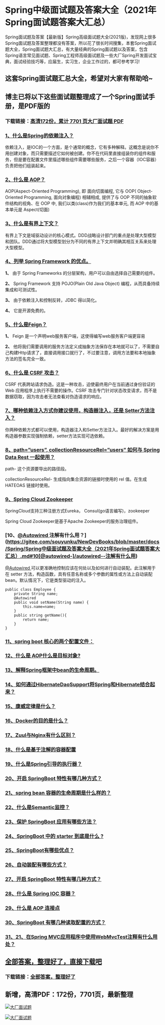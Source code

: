# Spring中级面试题及答案大全（2021年Spring面试题答案大汇总）

Spring面试题及答案【最新版】Spring高级面试题大全(2021版)，发现网上很多Spring面试题及答案整理都没有答案，所以花了很长时间搜集，本套Spring面试题大全，Spring面试题大汇总，有大量经典的Spring面试题以及答案，包含Spring语言常见面试题、Spring工程师高级面试题及一些大厂Spring开发面试宝典，面试经验技巧等，应届生，实习生，企业工作过的，都可参考学习!

## 这套Spring面试题汇总大全，希望对大家有帮助哈~ 

## 博主已将以下这些面试题整理成了一个Spring面试手册，是PDF版的

### 下载链接：[高清172份，累计 7701 页大厂面试题  PDF](https://gitee.com/souyunku/NewDevBooks/blob/master/docs/index.md)


### [1、什么是Spring的依赖注入？](https://gitee.com/souyunku/NewDevBooks/blob/master/docs/Spring/Spring中级面试题及答案大全（2021年Spring面试题答案大汇总）.md#1什么是spring的依赖注入)  


依赖注入，是IOC的一个方面，是个通常的概念，它有多种解释。这概念是说你不用创建对象，而只需要描述它如何被创建。你不在代码里直接组装你的组件和服务，但是要在配置文件里描述哪些组件需要哪些服务，之后一个容器（IOC容器）负责把他们组装起来。


### [2、什么是 AOP？](https://gitee.com/souyunku/NewDevBooks/blob/master/docs/Spring/Spring中级面试题及答案大全（2021年Spring面试题答案大汇总）.md#2什么是-aop)  


AOP(Aspect-Oriented Programming), 即 面向切面编程, 它与 OOP( Object-Oriented Programming, 面向对象编程) 相辅相成, 提供了与 OOP 不同的抽象软件结构的视角、在 OOP 中, 我们以类(class)作为我们的基本单元, 而 AOP 中的基本单元是 Aspect(切面)


### [3、什么是有界上下文？](https://gitee.com/souyunku/NewDevBooks/blob/master/docs/Spring/Spring中级面试题及答案大全（2021年Spring面试题答案大汇总）.md#3什么是有界上下文)  


有界上下文是域驱动设计的核心模式。DDD战略设计部门的重点是处理大型模型和团队。DDD通过将大型模型划分为不同的有界上下文并明确其相互关系来处理大型模型。


### [4、列举 Spring Framework 的优点。](https://gitee.com/souyunku/NewDevBooks/blob/master/docs/Spring/Spring中级面试题及答案大全（2021年Spring面试题答案大汇总）.md#4列举-spring-framework-的优点。)  


**1、** 由于 Spring Frameworks 的分层架构，用户可以自由选择自己需要的组件。

**2、** Spring Framework 支持 POJO(Plain Old Java Object) 编程，从而具备持续集成和可测试性。

**3、** 由于依赖注入和控制反转，JDBC 得以简化。

**4、** 它是开源免费的。


### [5、什么是Feign？](https://gitee.com/souyunku/NewDevBooks/blob/master/docs/Spring/Spring中级面试题及答案大全（2021年Spring面试题答案大汇总）.md#5什么是feign)  


**1、** Feign 是一个声明web服务客户端，这使得编写web服务客户端更容易

**2、** 他将我们需要调用的服务方法定义成抽象方法保存在本地就可以了，不需要自己构建Http请求了，直接调用接口就行了，不过要注意，调用方法要和本地抽象方法的签名完全一致。


### [6、什么是 CSRF 攻击？](https://gitee.com/souyunku/NewDevBooks/blob/master/docs/Spring/Spring中级面试题及答案大全（2021年Spring面试题答案大汇总）.md#6什么是-csrf-攻击)  


CSRF 代表跨站请求伪造。这是一种攻击，迫使最终用户在当前通过身份验证的Web 应用程序上执行不需要的操作。CSRF 攻击专门针对状态改变请求，而不是数据窃取，因为攻击者无法查看对伪造请求的响应。


### [7、哪种依赖注入方式你建议使用，构造器注入，还是 Setter方法注入？](https://gitee.com/souyunku/NewDevBooks/blob/master/docs/Spring/Spring中级面试题及答案大全（2021年Spring面试题答案大汇总）.md#7哪种依赖注入方式你建议使用构造器注入还是-setter方法注入)  


你两种依赖方式都可以使用，构造器注入和Setter方法注入。最好的解决方案是用构造器参数实现强制依赖，setter方法实现可选依赖。


### [8、path=”users”, collectionResourceRel=”users” 如何与 Spring Data Rest 一起使用？](https://gitee.com/souyunku/NewDevBooks/blob/master/docs/Spring/Spring中级面试题及答案大全（2021年Spring面试题答案大汇总）.md#8path=users,-collectionresourcerel=users-如何与-spring-data-rest-一起使用)  


path- 这个资源要导出的路径段。

collectionResourceRel- 生成指向集合资源的链接时使用的 rel 值。在生成 HATEOAS 链接时使用。


### [9、Spring Cloud Zookeeper](https://gitee.com/souyunku/NewDevBooks/blob/master/docs/Spring/Spring中级面试题及答案大全（2021年Spring面试题答案大汇总）.md#9spring-cloud-zookeeper)  


SpringCloud支持三种注册方式Eureka， Consul(go语言编写)，zookeeper

Spring Cloud Zookeeper是基于Apache Zookeeper的服务治理组件。


### [10、[@Autowired ](/Autowired ) 注解有什么用？](https://gitee.com/souyunku/NewDevBooks/blob/master/docs/Spring/Spring中级面试题及答案大全（2021年Spring面试题答案大汇总）.md#10[@autowired-]/autowired--注解有什么用)  


[@Autowired ](/Autowired ) 可以更准确地控制应该在何处以及如何进行自动装配。此注解用于在 setter 方法，构造函数，具有任意名称或多个参数的属性或方法上自动装配 bean。默认情况下，它是类型驱动的注入。

```
public class Employee {
    private String name;
    @Autowired
    public void setName(String name) {
        this.name=name;
    }
    public string getName(){
        return name;
    }
}
```


### [11、spring boot 核心的两个配置文件：](https://gitee.com/souyunku/NewDevBooks/blob/master/docs/Spring/Spring中级面试题及答案大全（2021年Spring面试题答案大汇总）.md#11spring-boot-核心的两个配置文件：)  

### [12、什么是 AOP什么是目标对象?](https://gitee.com/souyunku/NewDevBooks/blob/master/docs/Spring/Spring中级面试题及答案大全（2021年Spring面试题答案大汇总）.md#12什么是-aop什么是目标对象)  

### [13、解释Spring框架中bean的生命周期。](https://gitee.com/souyunku/NewDevBooks/blob/master/docs/Spring/Spring中级面试题及答案大全（2021年Spring面试题答案大汇总）.md#13解释spring框架中bean的生命周期。)  

### [14、如何通过HibernateDaoSupport将Spring和Hibernate结合起来？](https://gitee.com/souyunku/NewDevBooks/blob/master/docs/Spring/Spring中级面试题及答案大全（2021年Spring面试题答案大汇总）.md#14如何通过hibernatedaosupport将spring和hibernate结合起来)  

### [15、康威定律是什么？](https://gitee.com/souyunku/NewDevBooks/blob/master/docs/Spring/Spring中级面试题及答案大全（2021年Spring面试题答案大汇总）.md#15康威定律是什么)  

### [16、Docker的目的是什么？](https://gitee.com/souyunku/NewDevBooks/blob/master/docs/Spring/Spring中级面试题及答案大全（2021年Spring面试题答案大汇总）.md#16docker的目的是什么)  

### [17、Zuul与Nginx有什么区别？](https://gitee.com/souyunku/NewDevBooks/blob/master/docs/Spring/Spring中级面试题及答案大全（2021年Spring面试题答案大汇总）.md#17zuul与nginx有什么区别)  

### [18、什么是基于注解的容器配置](https://gitee.com/souyunku/NewDevBooks/blob/master/docs/Spring/Spring中级面试题及答案大全（2021年Spring面试题答案大汇总）.md#18什么是基于注解的容器配置)  

### [19、什么是Spring引导的执行器？](https://gitee.com/souyunku/NewDevBooks/blob/master/docs/Spring/Spring中级面试题及答案大全（2021年Spring面试题答案大汇总）.md#19什么是spring引导的执行器)  

### [20、开启 SpringBoot 特性有哪几种方式？](https://gitee.com/souyunku/NewDevBooks/blob/master/docs/Spring/Spring中级面试题及答案大全（2021年Spring面试题答案大汇总）.md#20开启-springboot-特性有哪几种方式)  

### [21、spring bean 容器的生命周期是什么样的？](https://gitee.com/souyunku/NewDevBooks/blob/master/docs/Spring/Spring中级面试题及答案大全（2021年Spring面试题答案大汇总）.md#21spring-bean-容器的生命周期是什么样的)  

### [22、什么是Semantic监控？](https://gitee.com/souyunku/NewDevBooks/blob/master/docs/Spring/Spring中级面试题及答案大全（2021年Spring面试题答案大汇总）.md#22什么是semantic监控)  

### [23、保护 SpringBoot 应用有哪些方法？](https://gitee.com/souyunku/NewDevBooks/blob/master/docs/Spring/Spring中级面试题及答案大全（2021年Spring面试题答案大汇总）.md#23保护-springboot-应用有哪些方法)  

### [24、SpringBoot 中的 starter 到底是什么 ?](https://gitee.com/souyunku/NewDevBooks/blob/master/docs/Spring/Spring中级面试题及答案大全（2021年Spring面试题答案大汇总）.md#24springboot-中的-starter-到底是什么-)  

### [25、SpringBoot有哪些优点？](https://gitee.com/souyunku/NewDevBooks/blob/master/docs/Spring/Spring中级面试题及答案大全（2021年Spring面试题答案大汇总）.md#25springboot有哪些优点)  

### [26、自动装配有哪些方式？](https://gitee.com/souyunku/NewDevBooks/blob/master/docs/Spring/Spring中级面试题及答案大全（2021年Spring面试题答案大汇总）.md#26自动装配有哪些方式)  

### [27、开启 SpringBoot 特性有哪几种方式？](https://gitee.com/souyunku/NewDevBooks/blob/master/docs/Spring/Spring中级面试题及答案大全（2021年Spring面试题答案大汇总）.md#27开启-springboot-特性有哪几种方式)  

### [28、什么是 Spring IOC 容器？](https://gitee.com/souyunku/NewDevBooks/blob/master/docs/Spring/Spring中级面试题及答案大全（2021年Spring面试题答案大汇总）.md#28什么是-spring-ioc-容器)  

### [29、什么是 AOP 连接点](https://gitee.com/souyunku/NewDevBooks/blob/master/docs/Spring/Spring中级面试题及答案大全（2021年Spring面试题答案大汇总）.md#29什么是-aop-连接点)  

### [30、SpringBoot 有哪几种读取配置的方式？](https://gitee.com/souyunku/NewDevBooks/blob/master/docs/Spring/Spring中级面试题及答案大全（2021年Spring面试题答案大汇总）.md#30springboot-有哪几种读取配置的方式)  

### [31、21、在Spring MVC应用程序中使用WebMvcTest注释有什么用处？](https://gitee.com/souyunku/NewDevBooks/blob/master/docs/Spring/Spring中级面试题及答案大全（2021年Spring面试题答案大汇总）.md#3121在spring-mvc应用程序中使用webmvctest注释有什么用处)  





## [全部答案，整理好了，直接下载吧](https://gitee.com/souyunku/DevBooks/blob/master/docs/daan.md)

### 下载链接：[全部答案，整理好了](https://gitee.com/souyunku/NewDevBooks/blob/master/docs/daan.md)




## 新增，高清PDF：172份，7701页，最新整理

[![大厂面试题](https://www.souyunku.com/wp-content/uploads/weixin/mst.png "架构师专栏")](https://www.souyunku.com/wp-content/uploads/weixin/githup-weixin.png "架构师专栏")

[![大厂面试题](https://www.souyunku.com/wp-content/uploads/weixin/githup-weixin.png "架构师专栏")](https://www.souyunku.com/wp-content/uploads/weixin/githup-weixin.png "架构师专栏")
